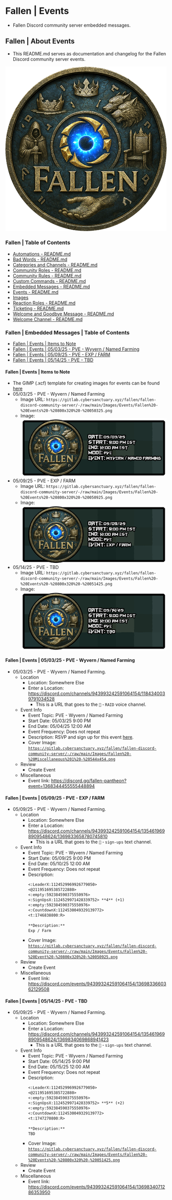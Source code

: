 <!-- omit from toc -->
# Fallen | Events
* Fallen Discord community server embedded messages.

<!-- omit from toc -->
## Fallen | About Events
* This README.md serves as documentation and changelog for the Fallen Discord community server events.

![alttext](/Images/Server%20Icons/Fallen%20-%20Server%20Icons%20-%20949x969.png)

<!-- omit from toc -->
### Fallen | Table of Contents
* [Automations - README.md](/Automations/README.md)
* [Bad Words - README.md](/Bad%20Words/README.md)
* [Categories and Channels - README.md](/Categories%20and%20Channels/README.md)
* [Community Roles - README.md](/Community%20Roles/README.md)
* [Community Rules - README.md](/Community%20Rules/README.md)
* [Custom Commands - README.md](/Custom%20Commands/README.md)
* [Embedded Messages - README.md](/Embedded%20Messages/README.md)
* [Events - README.md](/Events/README.md)
* [Images](/Images/)
* [Reaction Roles - README.md](/Reaction%20Roles/README.md)
* [Ticketing - README.md](/Ticketing/README.md)
* [Welcome and Goodbye Message - README.md](/Welcome%20and%20Goodbye%20Message/README.md)
* [Welcome Channel - README.md](/Welcome%20Channel/README.md)

<!-- omit from toc -->
### Fallen | Embedded Messages | Table of Contents
* [Fallen | Events | Items to Note](#fallen--events--items-to-note)
* [Fallen | Events | 05/03/25 - PVE - Wyvern / Named Farming](#fallen--events--050325---pve---wyvern--named-farming)
* [Fallen | Events | 05/09/25 - PVE - EXP / FARM](#fallen--events--050925---pve---exp--farm)
* [Fallen | Events | 05/14/25 - PVE - TBD](#fallen--events--051425---pve---tbd)


#### Fallen | Events | Items to Note
* The GIMP (.xcf) template for creating images for events can be found [here](/Images/Events/Fallen%20-%20Events%20-%20800x320%20-%20Template.xcf)
* 05/03/25 - PVE - Wyvern / Named Farming
    * Image URL: `https://gitlab.cybersanctuary.xyz/fallen/fallen-discord-community-server/-/raw/main/Images/Events/Fallen%20-%20Events%20-%20800x320%20-%20050325.png`
    * Image: ![alttext](/Images/Events/Fallen%20-%20Events%20-%20800x320%20-%20050325.png)
* 05/09/25 - PVE - EXP / FARM
    * Image URL: `https://gitlab.cybersanctuary.xyz/fallen/fallen-discord-community-server/-/raw/main/Images/Events/Fallen%20-%20Events%20-%20800x320%20-%20050925.png`
    * Image: ![alttext](/Images/Events/Fallen%20-%20Events%20-%20800x320%20-%20050925.png)
* 05/14/25 - PVE - TBD
    * Image URL: `https://gitlab.cybersanctuary.xyz/fallen/fallen-discord-community-server/-/raw/main/Images/Events/Fallen%20-%20Events%20-%20800x320%20-%20051425.png`
    * Image: ![alttext](/Images/Events/Fallen%20-%20Events%20-%20800x320%20-%20051425.png)

#### Fallen | Events | 05/03/25 - PVE - Wyvern / Named Farming
* 05/03/25 - PVE - Wyvern / Named Farming.
    * Location
        * Location: Somewhere Else
        * Enter a Location: https://discord.com/channels/943993242591064154/1184340039791034528
            * This is a URL that goes to the `🐉・RAID` voice channel.
    * Event Info
        * Event Topic: PVE - Wyvern / Named Farming
        * Start Date: 05/03/25 9:00 PM
        * End Date: 05/04/25 12:00 AM
        * Event Frequency: Does not repeat
        * Description: RSVP and sign up for this event [here](https://discordapp.com/channels/943993242591064154/1354619698909548624/1366802813090533386).
        * Cover Image: [`https://gitlab.cybersanctuary.xyz/fallen/fallen-discord-community-server/-/raw/main/Images/Fallen%20-%20Miscellaneous%201%20-%20544x454.png`](/Images/Events/Fallen%20-%20Events%20-%20800x320%20-%20050325.png)
    * Review
        * Create Event
    * Miscellaneous
        * Event link: https://discord.gg/fallen-pantheon?event=1368344455555448894

#### Fallen | Events | 05/09/25 - PVE - EXP / FARM
* 05/09/25 - PVE - Wyvern / Named Farming.
    * Location
        * Location: Somewhere Else
        * Enter a Location: https://discord.com/channels/943993242591064154/1354619698909548624/1369833658780745810
            * This is a URL that goes to the `📅・sign-ups` text channel.
    * Event Info
        * Event Topic: PVE - Wyvern / Named Farming
        * Start Date: 05/09/25 9:00 PM
        * End Date: 05/10/25 12:00 AM
        * Event Frequency: Does not repeat
        * Description:
            ```
            <:LeaderX:1124529969926779050>
            <@211951695385722880>
            <:empty:592384590375550976>
            <:SignUpsX:1124529971428339752> **4** (+1)
            <:empty:592384590375550976>
            <:CountdownX:1124530049329139772>
            <t:1746838800:R>
            
            **Description:**
            Exp / Farm
            ```
        * Cover Image: [`https://gitlab.cybersanctuary.xyz/fallen/fallen-discord-community-server/-/raw/main/Images/Events/Fallen%20-%20Event%20-%20800x320%20-%20050925.png`](/Images/Events/Fallen%20-%20Event%20-%20800x320%20-%20050925.png)
    * Review
        * Create Event
    * Miscellaneous
        * Event link: https://discord.com/events/943993242591064154/1369833660362129508

#### Fallen | Events | 05/14/25 - PVE - TBD
* 05/09/25 - PVE - Wyvern / Named Farming.
    * Location
        * Location: Somewhere Else
        * Enter a Location: https://discord.com/channels/943993242591064154/1354619698909548624/1369834069868941423
            * This is a URL that goes to the `📅・sign-ups` text channel.
    * Event Info
        * Event Topic: PVE - Wyvern / Named Farming
        * Start Date: 05/14/25 9:00 PM
        * End Date: 05/15/25 12:00 AM
        * Event Frequency: Does not repeat
        * Description:
            ```
            <:LeaderX:1124529969926779050>
            <@211951695385722880>
            <:empty:592384590375550976>
            <:SignUpsX:1124529971428339752> **5** (+2)
            <:empty:592384590375550976>
            <:CountdownX:1124530049329139772>
            <t:1747270800:R>

            **Description:**
            TBD
            ```
        * Cover Image: [`https://gitlab.cybersanctuary.xyz/fallen/fallen-discord-community-server/-/raw/main/Images/Events/Fallen%20-%20Events%20-%20800x320%20-%20051425.png`](/Images/Events/Fallen%20-%20Events%20-%20800x320%20-%20051425.png)
    * Review
        * Create Event
    * Miscellaneous
        * Event link: https://discord.com/events/943993242591064154/1369834071286353950